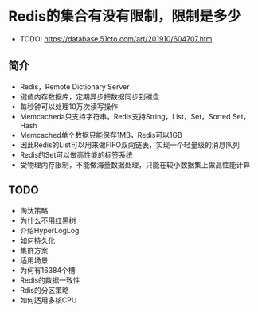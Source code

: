 # Redis的集合有没有限制，限制是多少
- TODO: https://database.51cto.com/art/201910/604707.htm

## 简介
- Redis，Remote Dictionary Server
- 键值内存数据库，定期异步把数据同步到磁盘
- 每秒钟可以处理10万次读写操作
- Memcacheda只支持字符串，Redis支持String，List，Set，Sorted Set，Hash
- Memcached单个数据只能保存1MB，Redis可以1GB
- 因此Redis的List可以用来做FIFO双向链表，实现一个轻量级的消息队列
- Redis的Set可以做高性能的标签系统
- 受物理内存限制，不能做海量数据处理，只能在较小数据集上做高性能计算

## TODO
- 淘汰策略
- 为什么不用红黑树
- 介绍HyperLogLog
- 如何持久化
- 集群方案
- 适用场景
- 为何有16384个槽
- Redis的数据一致性
- Rdis的分区策略
- 如何适用多核CPU
